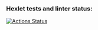 ### Hexlet tests and linter status:
[![Actions Status](https://github.com/dkrakhmalev/docker-project-74/actions/workflows/hexlet-check.yml/badge.svg)](https://github.com/dkrakhmalev/docker-project-74/actions)
